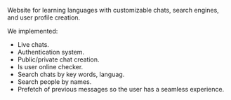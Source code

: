 Website for learning languages with customizable chats, search engines, and user profile creation.

We implemented:
  - Live chats.
  - Authentication system.
  - Public/private chat creation.
  - Is user online checker.
  - Search chats by key words, languag.
  - Search people by names.
  - Prefetch of previous messages so the user has a seamless experience.
  
